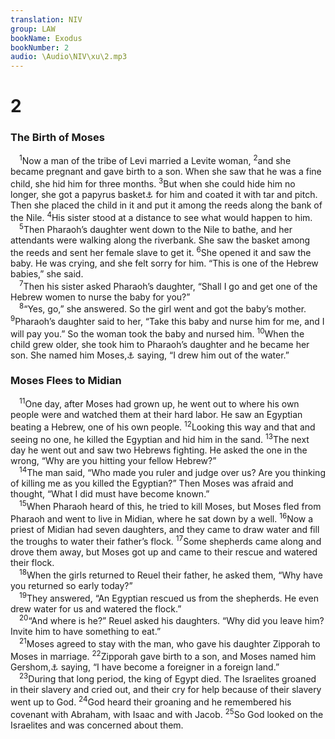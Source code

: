 ```yaml
---
translation: NIV
group: LAW
bookName: Exodus 
bookNumber: 2
audio: \Audio\NIV\xu\2.mp3
---
```


<div class="title"><h1>2</h1><h3>The Birth of Moses </h3></div>
<span class="verse xu_2_1"> <sup>1</sup>Now a man of the tribe of Levi married a Levite woman, </span>
<span class="verse xu_2_2"><sup>2</sup>and she became pregnant and gave birth to a son. When she saw that he was a fine child, she hid him for three months. </span>
<span class="verse xu_2_3"><sup>3</sup>But when she could hide him no longer, she got a papyrus basket<a data-toggle="tooltip" data-placement="bottom" title="The Hebrew can also mean ark , as in Gen. 6:14.">⚓</a> for him and coated it with tar and pitch. Then she placed the child in it and put it among the reeds along the bank of the Nile. </span>
<span class="verse xu_2_4"><sup>4</sup>His sister stood at a distance to see what would happen to him. <br/></span>
<span class="verse xu_2_5"> <sup>5</sup>Then Pharaoh’s daughter went down to the Nile to bathe, and her attendants were walking along the riverbank. She saw the basket among the reeds and sent her female slave to get it. </span>
<span class="verse xu_2_6"><sup>6</sup>She opened it and saw the baby. He was crying, and she felt sorry for him. “This is one of the Hebrew babies,” she said. <br/></span>
<span class="verse xu_2_7"> <sup>7</sup>Then his sister asked Pharaoh’s daughter, “Shall I go and get one of the Hebrew women to nurse the baby for you?” <br/></span>
<span class="verse xu_2_8"> <sup>8</sup>“Yes, go,” she answered. So the girl went and got the baby’s mother. </span>
<span class="verse xu_2_9"><sup>9</sup>Pharaoh’s daughter said to her, “Take this baby and nurse him for me, and I will pay you.” So the woman took the baby and nursed him. </span>
<span class="verse xu_2_10"><sup>10</sup>When the child grew older, she took him to Pharaoh’s daughter and he became her son. She named him Moses,<a data-toggle="tooltip" data-placement="bottom" title="sounds like the Hebrew for draw out.">⚓</a> saying, “I drew him out of the water.” <br/></span>
<div class="title"><h3>Moses Flees to Midian </h3></div>
<span class="verse xu_2_11"> <sup>11</sup>One day, after Moses had grown up, he went out to where his own people were and watched them at their hard labor. He saw an Egyptian beating a Hebrew, one of his own people. </span>
<span class="verse xu_2_12"><sup>12</sup>Looking this way and that and seeing no one, he killed the Egyptian and hid him in the sand. </span>
<span class="verse xu_2_13"><sup>13</sup>The next day he went out and saw two Hebrews fighting. He asked the one in the wrong, “Why are you hitting your fellow Hebrew?” <br/></span>
<span class="verse xu_2_14"> <sup>14</sup>The man said, “Who made you ruler and judge over us? Are you thinking of killing me as you killed the Egyptian?” Then Moses was afraid and thought, “What I did must have become known.” <br/></span>
<span class="verse xu_2_15"> <sup>15</sup>When Pharaoh heard of this, he tried to kill Moses, but Moses fled from Pharaoh and went to live in Midian, where he sat down by a well. </span>
<span class="verse xu_2_16"><sup>16</sup>Now a priest of Midian had seven daughters, and they came to draw water and fill the troughs to water their father’s flock. </span>
<span class="verse xu_2_17"><sup>17</sup>Some shepherds came along and drove them away, but Moses got up and came to their rescue and watered their flock. <br/></span>
<span class="verse xu_2_18"> <sup>18</sup>When the girls returned to Reuel their father, he asked them, “Why have you returned so early today?” <br/></span>
<span class="verse xu_2_19"> <sup>19</sup>They answered, “An Egyptian rescued us from the shepherds. He even drew water for us and watered the flock.” <br/></span>
<span class="verse xu_2_20"> <sup>20</sup>“And where is he?” Reuel asked his daughters. “Why did you leave him? Invite him to have something to eat.” <br/></span>
<span class="verse xu_2_21"> <sup>21</sup>Moses agreed to stay with the man, who gave his daughter Zipporah to Moses in marriage. </span>
<span class="verse xu_2_22"><sup>22</sup>Zipporah gave birth to a son, and Moses named him Gershom,<a data-toggle="tooltip" data-placement="bottom" title="sounds like the Hebrew for a foreigner there.">⚓</a> saying, “I have become a foreigner in a foreign land.” <br/></span>
<span class="verse xu_2_23"> <sup>23</sup>During that long period, the king of Egypt died. The Israelites groaned in their slavery and cried out, and their cry for help because of their slavery went up to God. </span>
<span class="verse xu_2_24"><sup>24</sup>God heard their groaning and he remembered his covenant with Abraham, with Isaac and with Jacob. </span>
<span class="verse xu_2_25"><sup>25</sup>So God looked on the Israelites and was concerned about them. <br/></span>
